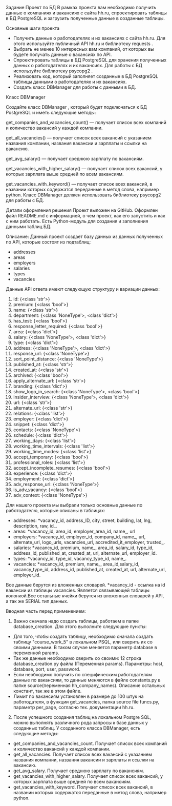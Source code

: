 Задание
Проект по БД
В рамках проекта вам необходимо получить данные о компаниях и вакансиях с сайта hh.ru, спроектировать таблицы в БД
PostgreSQL и загрузить полученные данные в созданные таблицы.

Основные шаги проекта

- Получить данные о работодателях и их вакансиях с сайта hh.ru. Для этого используйте публичный API hh.ru и библиотеку
  requests
  .
- Выбрать не менее 10 интересных вам компаний, от которых вы будете получать данные о вакансиях по API.
- Спроектировать таблицы в БД PostgreSQL для хранения полученных данных о работодателях и их вакансиях. Для работы с БД
  используйте библиотеку
  psycopg2
  .
- Реализовать код, который заполняет созданные в БД PostgreSQL таблицы данными о работодателях и их вакансиях.
- Создать класс DBManager для работы с данными в БД.

Класс DBManager

Создайте класс
DBManager
, который будет подключаться к БД PostgreSQL и иметь следующие методы:

get_companies_and_vacancies_count()
— получает список всех компаний и количество вакансий у каждой компании.

get_all_vacancies()
— получает список всех вакансий с указанием названия компании, названия вакансии и зарплаты и ссылки на вакансию.

get_avg_salary()
— получает среднюю зарплату по вакансиям.

get_vacancies_with_higher_salary()
— получает список всех вакансий, у которых зарплата выше средней по всем вакансиям.

get_vacancies_with_keyword()
— получает список всех вакансий, в названии которых содержатся переданные в метод слова, например python.
Класс DBManager должен использовать библиотеку psycopg2 для работы с БД.

Детали оформления решения
Проект выложен на GitHub.
Оформлен файл README.md с информацией, о чем проект, как его запустить и как с ним работать.
Есть Python-модуль для создания и заполнения данными таблиц БД.

Описание:
Данный проект создает базу данных из данных полученных по API, которые состоят из подтаблиц:
- addresses
- areas
- employers
- salaries
- types
- vacancies

Данные API ответа имеют следующую структуру и вариации данных:
1. id: {<class 'str'>}
2. premium: {<class 'bool'>}
3. name: {<class 'str'>}
4. department: {<class 'NoneType'>, <class 'dict'>}
5. has_test: {<class 'bool'>}
6. response_letter_required: {<class 'bool'>}
7. area: {<class 'dict'>}
8. salary: {<class 'NoneType'>, <class 'dict'>}
9. type: {<class 'dict'>}
10. address: {<class 'NoneType'>, <class 'dict'>}
11. response_url: {<class 'NoneType'>}
12. sort_point_distance: {<class 'NoneType'>}
13. published_at: {<class 'str'>}
14. created_at: {<class 'str'>}
15. archived: {<class 'bool'>}
16. apply_alternate_url: {<class 'str'>}
17. branding: {<class 'dict'>}
18. show_logo_in_search: {<class 'NoneType'>, <class 'bool'>}
19. insider_interview: {<class 'NoneType'>, <class 'dict'>}
20. url: {<class 'str'>}
21. alternate_url: {<class 'str'>}
22. relations: {<class 'list'>}
23. employer: {<class 'dict'>}
24. snippet: {<class 'dict'>}
25. contacts: {<class 'NoneType'>}
26. schedule: {<class 'dict'>}
27. working_days: {<class 'list'>}
28. working_time_intervals: {<class 'list'>}
29. working_time_modes: {<class 'list'>}
30. accept_temporary: {<class 'bool'>}
31. professional_roles: {<class 'list'>}
32. accept_incomplete_resumes: {<class 'bool'>}
33. experience: {<class 'dict'>}
34. employment: {<class 'dict'>}
35. adv_response_url: {<class 'NoneType'>}
36. is_adv_vacancy: {<class 'bool'>}
37. adv_context: {<class 'NoneType'>}


Для нашего проекта мы выбрали только основные данные по работодателю, которые описаны в таблицах:
- addresses:
*vacancy_id, address_ID, city, street, building, lat, lng, description, raw, id_.
- areas:
*vacancy_id, area_id, employer_area_id, name_, url
- employers:
*vacancy_id, employer_id, company_id, name_, url, alternate_url, logo_urls, vacancies_url, accredited_it_employer, trusted_.
- salaries:
*vacancy_id, premium, name_, area_id, salary_id, type_id, address_id, published_at, created_at, url, alternate_url, employer_id.
- types:
*vacancy_id, type_id, vacancy_type_id, name_.
- vacancies:
*vacancy_id, premium, name_, area_id,salary_id, vacancy_type_id, address_id, published_at, created_at, url, alternate_url, employer_id.


Все данные берутся из вложенных словарей.
*vacancy_id - ссылка на id вакансии из таблицы vacancies. Является связывающей таблицы колонкой.Все остальные ячейки берутся из вложенных словарей у API, а так же SERIAL тип данных.

Вводная часть перед применением:
1) Важно сначала надо создать таблицы, работаем в папке database_creation. Для этого выполните следующие пункты:
- Для того, чтобы создать таблицу, необходимо сначала создать таблицу "course_work_5" в локальном PSQL, или сверить их со своими данными. В таком случае меняется параметр database в переменной params.
- Так же данные необходимо сверить со своими: 12 строка database_creation.py файла (Переменная params).  Параметры: host, database, port, user, password.
- Если необходимо получить по специфическим работодателям данные по вакансиям, то данные меняются в файле constants.py в папке source(переменная hh_company_names). Описание остальных констант, так же в этом файле.
- Лимит по вакансиям установлен в размере до 100 штук на работодателя, в функции get_vacancies, папка source file funcs.py, параметр per_page, согласно тех. документации hh.ru. 
2) После успешного создания таблиц на локальном Postgre SQL, можно выполнять различного рода запросы к базе данных у созданных таблиц.
У созданного класса DBManager, есть следующие методы:

- get_companies_and_vacancies_count. Получает список всех компаний и количество вакансий у каждой компании.
- get_all_vacancies. Получает список всех вакансий с указанием названия компании, названия вакансии и зарплаты и ссылки на вакансию.
- get_avg_salary. Получает среднюю зарплату по вакансиям.
- get_vacancies_with_higher_salary. Получает список всех вакансий, у которых зарплата выше средней по всем вакансиям.
- get_vacancies_with_keyword. Получает список всех вакансий, в названии которых содержатся переданные в метод слова, например python.


